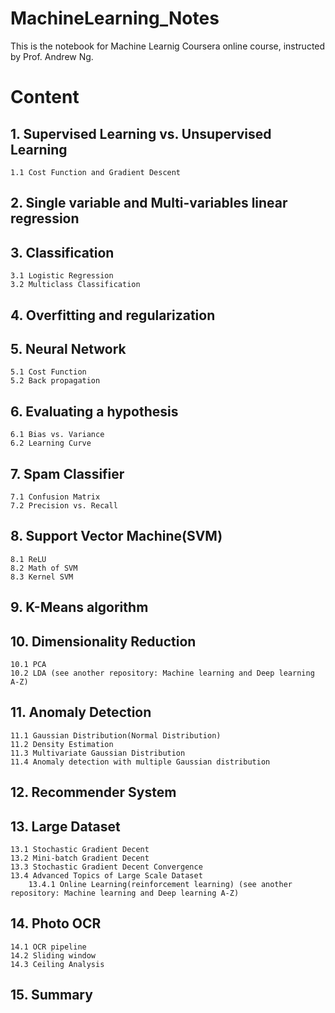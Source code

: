 # MachineLearning_Notes
This is the notebook for Machine Learnig Coursera online course, instructed by Prof. Andrew Ng.

# Content

## 1. Supervised Learning vs. Unsupervised Learning
	1.1 Cost Function and Gradient Descent
	
## 2. Single variable and Multi-variables linear regression
## 3. Classification
	3.1 Logistic Regression
	3.2 Multiclass Classification
## 4. Overfitting and regularization
## 5. Neural Network
	5.1 Cost Function
	5.2 Back propagation
## 6. Evaluating a hypothesis
	6.1 Bias vs. Variance
	6.2 Learning Curve
## 7. Spam Classifier
	7.1 Confusion Matrix
	7.2 Precision vs. Recall
## 8. Support Vector Machine(SVM)
	8.1 ReLU
	8.2 Math of SVM
	8.3 Kernel SVM
## 9. K-Means algorithm
## 10. Dimensionality Reduction
	10.1 PCA
	10.2 LDA (see another repository: Machine learning and Deep learning A-Z)
## 11. Anomaly Detection
	11.1 Gaussian Distribution(Normal Distribution)
	11.2 Density Estimation
	11.3 Multivariate Gaussian Distribution
	11.4 Anomaly detection with multiple Gaussian distribution
## 12. Recommender System
## 13. Large Dataset
	13.1 Stochastic Gradient Decent
	13.2 Mini-batch Gradient Decent
	13.3 Stochastic Gradient Decent Convergence
	13.4 Advanced Topics of Large Scale Dataset
		13.4.1 Online Learning(reinforcement learning) (see another repository: Machine learning and Deep learning A-Z)
## 14. Photo OCR
	14.1 OCR pipeline
	14.2 Sliding window
	14.3 Ceiling Analysis
## 15. Summary
	
